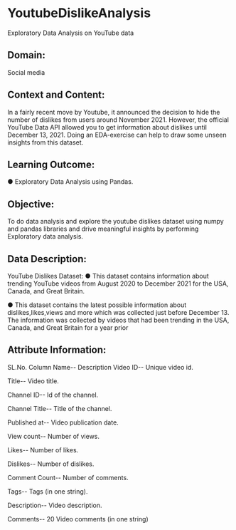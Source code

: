 # YoutubeDislikeAnalysis
 Exploratory Data Analysis on YouTube data

## Domain:
Social media

## Context and Content:
In a fairly recent move by Youtube, it announced the decision to hide the number of dislikes from users around November 2021. However, the official YouTube Data API allowed you to get information about dislikes until December 13, 2021. Doing an EDA-exercise can help to draw some unseen insights from this dataset.

##  Learning Outcome:
● Exploratory Data Analysis using Pandas.

## Objective:
To do data analysis and explore the youtube dislikes dataset using numpy and pandas libraries and drive meaningful insights by performing Exploratory data analysis.

## Data Description:
YouTube Dislikes Dataset:
● This dataset contains information about trending YouTube videos from August 2020 to December 2021 for the USA, Canada, and Great Britain.

● This dataset contains the latest possible information about dislikes,likes,views and more which was collected just before December 13. The information was collected by videos that had been trending in the USA, Canada, and Great Britain for a year prior

## Attribute Information:

SL.No. Column Name-- Description
Video ID-- Unique video id.

Title-- Video title.

Channel ID-- Id of the channel.

Channel Title-- Title of the channel.

Published at-- Video publication date.

View count-- Number of views.

Likes-- Number of likes.

Dislikes-- Number of dislikes.

Comment Count-- Number of comments.

Tags-- Tags (in one string).

Description-- Video description.

Comments-- 20 Video comments (in one string)
